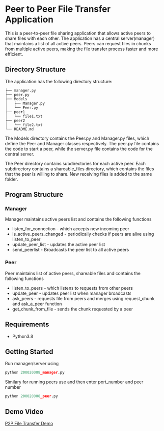 # Peer to Peer File Transfer Application

This is a peer-to-peer file sharing application that allows active peers to share files with each other. The application has a central server(manager) that maintains a list of all active peers. Peers can request files in chunks from multiple active peers, making the file transfer process faster and more efficient.

## Directory Structure

The application has the following directory structure:

```
├── manager.py
├── peer.py
├── Models
│   ├── Manager.py
│   └── Peer.py
├── peer1
│   └── file1.txt
├── peer2
│   └── file2.txt
└── README.md
```

The Models directory contains the Peer.py and Manager.py files, which define the Peer and Manager classes respectively. The peer.py file contains the code to start a peer, while the server.py file contains the code for the central server.

The Peer directory contains subdirectories for each active peer. Each subdirectory contains a shareable_files directory, which contains the files that the peer is willing to share. New receiving files is added to the same folder.

## Program Structure

### Manager
Manager maintains active peers list and contains the following functions
* listen_for_connection - which accepts new incoming peer
* is_active_peers_changed - periodically checks if peers are alive using listen_to_peer
* update_peer_list - updates the active peer list
* send_peerlist - Broadcasts the peer list to all active peers
### Peer
Peer maintains list of active peers, shareable files and contains the following functions
* listen_to_peers - which listens to requests from other peers
* update_peer - updates peer list when manager broadcasts
* ask_peers - requests file from peers and merges using request_chunk and ask_a_peer function
* get_chunk_from_file - sends the chunk requested by a peer

## Requirements
* Python3.8

## Getting Started

Run manager/server using

```python
python 200020008_manager.py
```

Similary for running peers use and then enter port_number and peer number

```python
python 200020008_peer.py
```


## Demo Video

[P2P File Transfer Demo](https://drive.google.com/file/d/1vyn7VYYqjUj-vDmqCDJbFqytBJYHhrd1/view?usp=share_link)